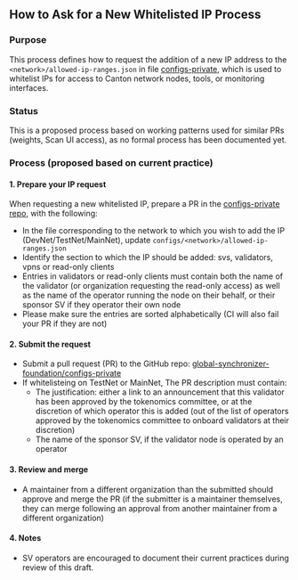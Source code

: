 ## How to Ask for a New Whitelisted IP Process

### Purpose

This process defines how to request the addition of a new IP address to the `<network>/allowed-ip-ranges.json` in file  [configs-private](https://github.com/global-synchronizer-foundation/configs-private), which is used to whitelist IPs for access to Canton network nodes, tools, or monitoring interfaces.

### Status

This is a proposed process based on working patterns used for similar PRs (weights, Scan UI access), as no formal process has been documented yet.

### Process (proposed based on current practice)

#### 1. Prepare your IP request

When requesting a new whitelisted IP, prepare a PR in the [configs-private repo](https://github.com/global-synchronizer-foundation/configs-private), with the following:
- In the file corresponding to the network to which you wish to add the IP (DevNet/TestNet/MainNet), update `configs/<network>/allowed-ip-ranges.json`
- Identify the section to which the IP should be added: svs, validators, vpns or read-only clients
- Entries in validators or read-only clients must contain both the name of the validator (or organization requesting the read-only access) as well as the name of the operator running the node on their behalf, or their sponsor SV if they operator their own node
- Please make sure the entries are sorted alphabetically (CI will also fail your PR if they are not)

#### 2. Submit the request  

- Submit a pull request (PR) to the GitHub repo: [global-synchronizer-foundation/configs-private](https://github.com/global-synchronizer-foundation/configs-private)  
- If whitelisteing on TestNet or MainNet, The PR description must contain:  
  - The justification: either a link to an announcement that this validator has been approved by the tokenomics committee, or at the discretion of which operator this is added (out of the list of operators approved by the tokenomics committee to onboard validators at their discretion)  
  - The name of the sponsor SV, if the validator node is operated by an operator 

#### 3. Review and merge

- A maintainer from a different organization than the submitted should approve and merge the PR (if the submitter is a maintainer themselves, they can merge following an approval from another maintainer from a different organization)  

#### 4. Notes

- SV operators are encouraged to document their current practices during review of this draft.
